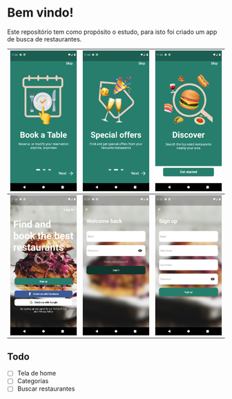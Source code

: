 # Bem vindo!

Este repositório tem como propósito o estudo, para isto foi criado um app de busca de restaurantes.

| ![ ](https://github.com/GabrielCarlosLopes/restaurants_app/blob/main/screenshots/Screenshot_introduction_1.png) | ![ ](https://github.com/GabrielCarlosLopes/restaurants_app/blob/main/screenshots/Screenshot_introduction_2.png) | ![ ](https://github.com/GabrielCarlosLopes/restaurants_app/blob/main/screenshots/Screenshot_introduction_3.png) |
|--|--|--|
| ![ ](https://github.com/GabrielCarlosLopes/restaurants_app/blob/main/screenshots/Screenshot_welcome.png) | ![ ](https://github.com/GabrielCarlosLopes/restaurants_app/blob/main/screenshots/Screenshot_login.png) | ![ ](https://github.com/GabrielCarlosLopes/restaurants_app/blob/main/screenshots/Screenshot_sign_in.png) |

## Todo
 - [ ] Tela de home
 - [ ] Categorias
 - [ ] Buscar restaurantes
